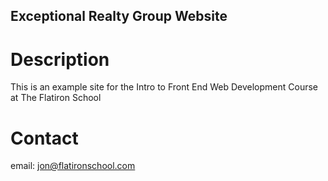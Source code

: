 Exceptional Realty Group Website
---

# Description

This is an example site for the Intro to Front End Web Development Course at The Flatiron School

# Contact

email: jon@flatironschool.com
